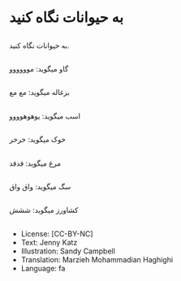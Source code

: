 # به حیوانات نگاه کنید

##
به حیوانات نگاه کنید.

##
گاو میگوید: موووووو

##
بزغاله میگوید: مع مع

##
اسب میگوید: یوهوهوووو

##
خوک میگوید: خرخر

##
مرغ میگوید: قدقد

##
سگ میگوید: واق واق

##
کشاورز میگوید: ششش

##
* License: [CC-BY-NC]
* Text: Jenny Katz
* Illustration: Sandy Campbell
* Translation: Marzieh Mohammadian Haghighi
* Language: fa
